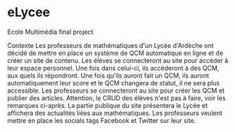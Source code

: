 eLycee
======

Ecole Multimédia final project


Contexte
Les professeurs de mathématiques d'un Lycée d'Ardèche ont décidé de mettre en place un système de QCM automatique en ligne et de créer un site de contenu.
Les élèves se connecteront au site pour accéder à leur espace personnel. Une fois dans celui-ci, ils accéderont à des QCM, aux quels ils répondront. Une fois qu'ils auront fait un QCM, ils auront automatiquement leur score et le QCM changera de statut, il ne sera plus accessible.
Les professeurs se connecteront au site pour créer les QCM et publier des articles. Attention, le CRUD des élèves n'est pas à faire, voir les remarques ci-après.
La partie publique du site présentera le Lycée et affichera des actualités liées aux mathématiques.
Les professeurs veulent mettre en place les socials tags Facebook et Twitter sur leur site.